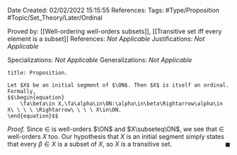 <div class="topSpace"></div>

Date Created: 02/02/2022 15:15:55
References:
Tags: #Type/Proposition #Topic/Set_Theory/Later/Ordinal

Proved by: [[Well-ordering well-orders subsets]], [[Transitive set iff every element is a subset]]
References: <i>Not Applicable</i>
Justifications: <i>Not Applicable</i>

Specializations: <i>Not Applicable</i>
Generalizations: <i>Not Applicable</i>

``` ad-Proposition
title: Proposition.

Let $X$ be an initial segment of $\ON$. Then $X$ is itself an ordinal. Formally,
$$\begin{equation}
    \fa\beta\in X,\fa\alpha\in\ON:\alpha\in\beta\Rightarrow\alpha\in X\ \ \ \ \Rightarrow\ \ \ \ X\in\ON.
\end{equation}$$

```

<i>Proof.</i> Since $\in$ is well-orders $\ON$ and $X\subseteq\ON$, we see that $\in$ well-orders $X$ too. Our hypothesis that $X$ is an initial segment simply states that every $\beta\in X$ is a subset of $X$, so $X$ is a transitive set.<span style="float:right;">$\blacksquare$</span>
